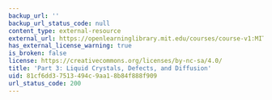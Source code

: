 ```yaml
---
backup_url: ''
backup_url_status_code: null
content_type: external-resource
external_url: https://openlearninglibrary.mit.edu/courses/course-v1:MITx+3.012S.3x+1T2019/about
has_external_license_warning: true
is_broken: false
license: https://creativecommons.org/licenses/by-nc-sa/4.0/
title: 'Part 3: Liquid Crystals, Defects, and Diffusion'
uid: 81cf6dd3-7513-494c-9aa1-8b84f888f909
url_status_code: 200
---
```

